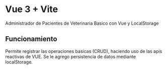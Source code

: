 # Vue 3 + Vite

Administrador de Pacientes de Veterinaria Basico con Vue y LocalStorage

## Funcionamiento

Permite registrar las operaciones basicas (CRUD), haciendo uso de las apis reactivas de VUE.
Se le agrego persistencia de datos mediante localStorage.
